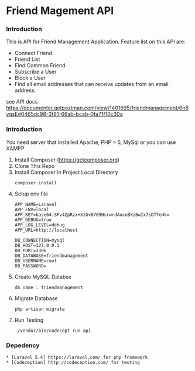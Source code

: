 # Friend Magement API

### Introduction
This is API for Friend Management Application.
Feature list on this API are:
- Connect Friend
- Friend List
- Find Common Friend
- Subscribe a User
- Block a User
- Find all email addresses that can receive updates from an email address.

see API docs https://documenter.getpostman.com/view/1401695/friendmanagement/6n8vqsE#6465dc98-3f81-66ab-bcab-0fa71f10c30a

### Introduction

You need server that installed Apache, PHP > 5, MySql or you can use XAMPP

1. Install Composer (https://getcomposer.org)
2. Clone This Repo
3. Install Composer in Project Local Directory
    ```
    composer install
    ```
4. Setup env file
    ```
    APP_NAME=Laravel
    APP_ENV=local
    APP_KEY=base64:SFv4ZpRzx+XzGv8709HsrwrdAocoBXz6wIx7sDTTe4k=
    APP_DEBUG=true
    APP_LOG_LEVEL=debug
    APP_URL=http://localhost
    
    DB_CONNECTION=mysql
    DB_HOST=127.0.0.1
    DB_PORT=3306
    DB_DATABASE=friendmanagement
    DB_USERNAME=root
    DB_PASSWORD=
    ```
6. Create MySQL Databse
    ```
    db name : friendmanagement
    ```
5. Migrate Database
    ```
    php artisan migrate
    ```
6. Run Testing
    ```
    ./vendor/bin/codecept run api
    ```
  
### Depedency
    * [Laravel 5.4] https://laravel.com/ for php framework 
    * [Codeception] http://codeception.com/ for testing